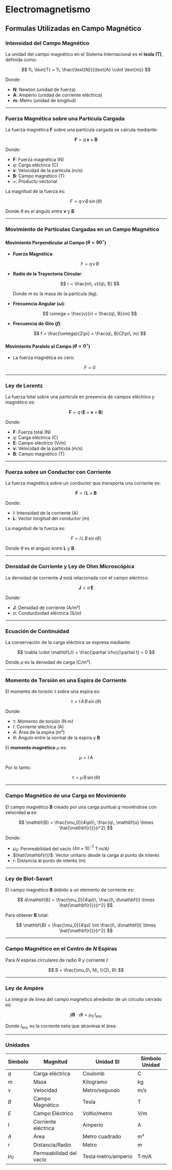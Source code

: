 # Electromagnetismo

## Formulas Utilizadas en Campo Magnético

### Intensidad del Campo Magnético

La unidad del campo magnético en el Sistema Internacional es el **tesla (T)**, definida como:

$$
1\, \text{T} = 1\, \frac{\text{N}}{\text{A} \cdot \text{m}}
$$

Donde:
- **N**: Newton (unidad de fuerza)
- **A**: Amperio (unidad de corriente eléctrica)
- **m**: Metro (unidad de longitud)

---

### Fuerza Magnética sobre una Partícula Cargada

La fuerza magnética $\mathbf{F}$ sobre una partícula cargada se calcula mediante:

$$
\mathbf{F} = q\, \mathbf{v} \times \mathbf{B}
$$

Donde:
- $\mathbf{F}$: Fuerza magnética (N)
- $q$: Carga eléctrica (C)
- $\mathbf{v}$: Velocidad de la partícula (m/s)
- $\mathbf{B}$: Campo magnético (T)
- $\times$: Producto vectorial

La magnitud de la fuerza es:

$$
F = q\, v\, B\, \sin(\theta)
$$

Donde $\theta$ es el ángulo entre $\mathbf{v}$ y $\mathbf{B}$.

---

### Movimiento de Partículas Cargadas en un Campo Magnético

#### Movimiento Perpendicular al Campo ($\theta = 90^\circ$)

- **Fuerza Magnética**:

    $$
    F = q\, v\, B
    $$

- **Radio de la Trayectoria Circular**:

    $$
    r = \frac{m\, v}{q\, B}
    $$

    Donde $m$ es la masa de la partícula (kg).

- **Frecuencia Angular ($\omega$)**:

    $$
    \omega = \frac{v}{r} = \frac{q\, B}{m}
    $$

- **Frecuencia de Giro ($f$)**:

    $$
    f = \frac{\omega}{2\pi} = \frac{q\, B}{2\pi\, m}
    $$

#### Movimiento Paralelo al Campo ($\theta = 0^\circ$)

- La fuerza magnética es cero:

    $$
    F = 0
    $$

---

### Ley de Lorentz

La fuerza total sobre una partícula en presencia de campos eléctrico y magnético es:

$$
\mathbf{F} = q\, (\mathbf{E} + \mathbf{v} \times \mathbf{B})
$$

Donde:
- $\mathbf{F}$: Fuerza total (N)
- $q$: Carga eléctrica (C)
- $\mathbf{E}$: Campo eléctrico (V/m)
- $\mathbf{v}$: Velocidad de la partícula (m/s)
- $\mathbf{B}$: Campo magnético (T)

---

### Fuerza sobre un Conductor con Corriente

La fuerza magnética sobre un conductor que transporta una corriente es:

$$
\mathbf{F} = I\, \mathbf{L} \times \mathbf{B}
$$

Donde:
- $I$: Intensidad de la corriente (A)
- $\mathbf{L}$: Vector longitud del conductor (m)

La magnitud de la fuerza es:

$$
F = I\, L\, B\, \sin(\theta)
$$

Donde $\theta$ es el ángulo entre $\mathbf{L}$ y $\mathbf{B}$.

---

### Densidad de Corriente y Ley de Ohm Microscópica

La densidad de corriente $\mathbf{J}$ está relacionada con el campo eléctrico:

$$
\mathbf{J} = \sigma\, \mathbf{E}
$$

Donde:
- $\mathbf{J}$: Densidad de corriente (A/m²)
- $\sigma$: Conductividad eléctrica (S/m)

---

### Ecuación de Continuidad

La conservación de la carga eléctrica se expresa mediante:

$$
\nabla \cdot \mathbf{J} + \frac{\partial \rho}{\partial t} = 0
$$

Donde $\rho$ es la densidad de carga (C/m³).


---

### Momento de Torsión en una Espira de Corriente

El momento de torsión $\tau$ sobre una espira es:

$$
\tau = I\, A\, B\, \sin(\theta)
$$

Donde:
- $\tau$: Momento de torsión (N·m)
- $I$: Corriente eléctrica (A)
- $A$: Área de la espira (m²)
- $\theta$: Ángulo entre la normal de la espira y $\mathbf{B}$

El **momento magnético** $\mu$ es:

$$
\mu = I\, A
$$

Por lo tanto:

$$
\tau = \mu\, B\, \sin(\theta)
$$

---

### Campo Magnético de una Carga en Movimiento

El campo magnético $\mathbf{B}$ creado por una carga puntual $q$ moviéndose con velocidad $\mathbf{u}$ es:

$$
\mathbf{B} = \frac{\mu_0}{4\pi}\, \frac{q\, \mathbf{u} \times \hat{\mathbf{r}}}{r^2}
$$

Donde:
- $\mu_0$: Permeabilidad del vacío ($4\pi \times 10^{-7}$ T·m/A)
- $\hat{\mathbf{r}}$: Vector unitario desde la carga al punto de interés
- $r$: Distancia al punto de interés (m)

---

### Ley de Biot-Savart

El campo magnético $\mathbf{B}$ debido a un elemento de corriente es:

$$
d\mathbf{B} = \frac{\mu_0}{4\pi}\, \frac{I\, d\mathbf{l} \times \hat{\mathbf{r}}}{r^2}
$$

Para obtener $\mathbf{B}$ total:

$$
\mathbf{B} = \frac{\mu_0}{4\pi} \int \frac{I\, d\mathbf{l} \times \hat{\mathbf{r}}}{r^2}
$$

---

### Campo Magnético en el Centro de $N$ Espiras

Para $N$ espiras circulares de radio $R$ y corriente $I$:

$$
B = \frac{\mu_0\, N\, I}{2\, R}
$$

---

### Ley de Ampère

La integral de línea del campo magnético alrededor de un circuito cerrado es:

$$
\oint \mathbf{B} \cdot d\mathbf{l} = \mu_0\, I_{\text{enc}}
$$

Donde $I_{\text{enc}}$ es la corriente neta que atraviesa el área.

---

### Unidades

| Símbolo | Magnitud            | Unidad SI       | Símbolo Unidad |
|---------|---------------------|-----------------|----------------|
| $q$     | Carga eléctrica     | Coulomb         | C              |
| $m$     | Masa                | Kilogramo       | kg             |
| $v$     | Velocidad           | Metro/segundo   | m/s            |
| $B$     | Campo Magnético     | Tesla           | T              |
| $E$     | Campo Eléctrico     | Voltio/metro    | V/m            |
| $I$     | Corriente eléctrica | Amperio         | A              |
| $A$     | Área                | Metro cuadrado  | m²             |
| $r$     | Distancia/Radio     | Metro           | m              |
| $\mu_0$ | Permeabilidad del vacío | Tesla·metro/amperio | T·m/A    |

